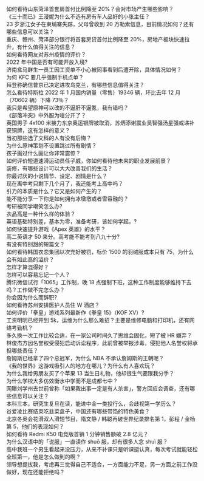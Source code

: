如何看待山东菏泽首套房首付比例降至 20%？会对市场产生哪些影响？  
《三十而已》王漫妮为什么不选有房有车人品好的小张主任？  
23 岁浙江女子在柬埔寨失踪，父母曾收到 20 万勒索信息，目前情况如何？还有哪些信息可以关注？  
重庆、赣州、菏泽部分银行将首套房贷首付比例降至 20%，房地产板块快速拉升，有什么值得关注的信息？  
如何看待网友对苏州疫情的评价？  
2022 年中国是否有可能开放入境?  
济南盒马鲜生一员工因工资单不小心被同事看到后遭开除，具体情况如何？  
为何 KFC 要几乎强制手机点单？  
拜登称确信普京已决定进攻乌克兰，有哪些信息值得关注？  
怎么看待特斯拉 2022 年 1 月国内销量（零售）19346 辆，环比去年 12 月（70602 辆）下降 73％？  
我只是希望原神可以改的不逼肝不逼氪，我有错吗？  
《部落冲突》中外服为啥分开了？  
英国男子 4x100 米接力东京奥运银牌被取消，苏炳添谢震业吴智强汤星强或递补获铜牌，这有怎样的意义？  
当初那些选了文科的人有没有后悔？  
为什么原神策划不设置跳过所有剧情？  
孩子画过什么画让你非常震惊？  
如何评价短道速滑运动员任子威，你如何看待他未来的职业发展前景？  
装修，有哪些设计可以大大改善我们的生活？  
你最讨厌的小说情节、设定、剧情是什么？  
现在离中考只剩下几个月了，我还能考上高中吗？  
引力的本质是什么？它又是如何产生的？  
能不能分享一下你是如何拥有冰墩墩或者雪容融的？  
考研被同学嘲笑怎么办?  
衣品高是一种什么样的体验？  
英语基础特别差，基本为零，准备考研，该如何学起。?  
如何快速提升游戏《Apex 英雄》的水平？  
高二英语才 50 来分。高考能不能考到八九十分?  
有没有特别甜的短篇文？  
如何看待韩国衣恋集团以次充好被罚，标价 1500 的羽绒服成本只有 75，为什么会有如此高的溢价？  
怎样才算混得好？  
怎样可以容易忘记一个人？  
腾讯微信试行「1065」工作制，晚 18 点强制下班，这种工作制度能够维持下去吗？工作做不完怎么办？  
你会因为什么而辞职?  
如何看待苏州安排医护人员住 W 酒店？  
如何评价「拳皇」游戏系列最新作《拳皇 15》（KOF XV）?  
工资明明已经开到 5k，运维为什么那么难招？主要是维修电脑和打印机，还有网络考勤机？  
多久换一次工作比较合适，在一家公司时间久了思维会固化，短了被 HR 嫌弃？  
林俊杰方因名誉权受侵犯启动诉讼程序，此前曾被举报涉毒，侵犯他人名誉权将承担哪些责任？  
詹姆斯已经拿了四个总冠军，为什么 NBA 不承认詹姆斯的王朝呢？  
《我的世界》这游戏吸引人的地方在哪儿？为什么有人喜欢玩？  
为什么我给男朋友买了个苹果 13 当生日礼物，他却很生气要跟我分手？  
为什么学校大多仿效衡水中学而不是成都七中？  
网曝刘学州去世前曾称「如果我出事一定是有人杀害」，警方回应会调查，还有哪些信息可以关注？  
本科三本，研究生复旦在读，能进中金一类投行么，会歧视第一学历么？  
谷爱凌比赛结束吃韭菜盒子，中国还有哪些带馅的特色美食？  
北京冬奥会花滑双人滑短节目，隋文静 / 韩聪再破世界纪录排名第 1，彭程 / 金杨第 5，他们的表现如何？  
如何看待 Redmi K50 电竞版首销 1 分钟销售额破 2.8 亿元？  
为什么汉语中的「说服」一直读作 shuō 服，却有很多人念 shuì 服？  
高中我班一个男生看起来没压力，从来不补课只是听课挺认真，每次考试就能轻松全班第一，他是怎么做到的啊？  
领导想提拔我，考虑再三觉得自己不适合，一方面能力不足，另一方面之前工作没做好，现在还能拒绝吗？  
